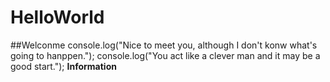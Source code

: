 # HelloWorld

##Welconme
    console.log("Nice to meet you, although I don't konw what's going to hanppen.");
    console.log("You act like a clever man and it may be a good start.");
**Information**

    
    

